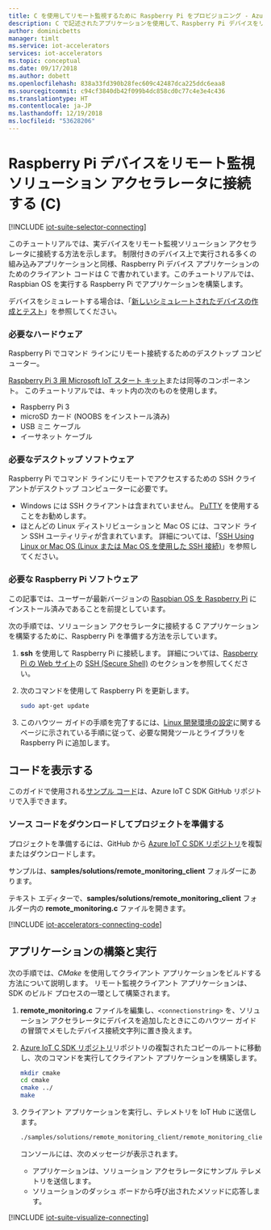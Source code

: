 ```yaml
---
title: C を使用してリモート監視するために Raspberry Pi をプロビジョニング - Azure | Microsoft Docs
description: C で記述されたアプリケーションを使用して、Raspberry Pi デバイスをリモート監視ソリューション アクセラレータに接続する方法について説明します。
author: dominicbetts
manager: timlt
ms.service: iot-accelerators
services: iot-accelerators
ms.topic: conceptual
ms.date: 09/17/2018
ms.author: dobett
ms.openlocfilehash: 838a33fd390b28fec609c42487dca225ddc6eaa8
ms.sourcegitcommit: c94cf3840db42f099b4dc858cd0c77c4e3e4c436
ms.translationtype: HT
ms.contentlocale: ja-JP
ms.lasthandoff: 12/19/2018
ms.locfileid: "53628206"
---
```

# <a name="connect-your-raspberry-pi-device-to-the-remote-monitoring-solution-accelerator-c"></a>Raspberry Pi デバイスをリモート監視ソリューション アクセラレータに接続する (C)

[!INCLUDE [iot-suite-selector-connecting](../../includes/iot-suite-selector-connecting.md)]

このチュートリアルでは、実デバイスをリモート監視ソリューション アクセラレータに接続する方法を示します。 制限付きのデバイス上で実行される多くの組み込みアプリケーションと同様、Raspberry Pi デバイス アプリケーションのためのクライアント コードは C で書かれています。このチュートリアルでは、Raspbian OS を実行する Raspberry Pi でアプリケーションを構築します。

デバイスをシミュレートする場合は、「[新しいシミュレートされたデバイスの作成とテスト](iot-accelerators-remote-monitoring-create-simulated-device.md)」を参照してください。

### <a name="required-hardware"></a>必要なハードウェア

Raspberry Pi でコマンド ラインにリモート接続するためのデスクトップ コンピューター。

[Raspberry Pi 3 用 Microsoft IoT スタート キット](https://azure.microsoft.com/develop/iot/starter-kits/)または同等のコンポーネント。 このチュートリアルでは、キット内の次のものを使用します。

- Raspberry Pi 3
- microSD カード (NOOBS をインストール済み)
- USB ミニ ケーブル
- イーサネット ケーブル

### <a name="required-desktop-software"></a>必要なデスクトップ ソフトウェア

Raspberry Pi でコマンド ラインにリモートでアクセスするための SSH クライアントがデスクトップ コンピューターに必要です。

- Windows には SSH クライアントは含まれていません。 [PuTTY](https://www.putty.org/) を使用することをお勧めします。
- ほとんどの Linux ディストリビューションと Mac OS には、コマンド ライン SSH ユーティリティが含まれています。 詳細については、「[SSH Using Linux or Mac OS (Linux または Mac OS を使用した SSH 接続)](https://www.raspberrypi.org/documentation/remote-access/ssh/unix.md)」を参照してください。

### <a name="required-raspberry-pi-software"></a>必要な Raspberry Pi ソフトウェア

この記事では、ユーザーが最新バージョンの [Raspbian OS を Raspberry Pi](https://www.raspberrypi.org/learning/software-guide/quickstart/) にインストール済みであることを前提としています。

次の手順では、ソリューション アクセラレータに接続する C アプリケーションを構築するために、Raspberry Pi を準備する方法を示しています。

1. **ssh** を使用して Raspberry Pi に接続します。 詳細については、[Raspberry Pi の Web サイト](https://www.raspberrypi.org/)の [SSH (Secure Shell)](https://www.raspberrypi.org/documentation/remote-access/ssh/README.md) のセクションを参照してください。

1. 次のコマンドを使用して Raspberry Pi を更新します。

    ```sh
    sudo apt-get update
    ```

1. このハウツー ガイドの手順を完了するには、[Linux 開発環境の設定](https://github.com/Azure/azure-iot-sdk-c/blob/master/doc/devbox_setup.md#linux)に関するページに示されている手順に従って、必要な開発ツールとライブラリを Raspberry Pi に追加します。

## <a name="view-the-code"></a>コードを表示する

このガイドで使用される[サンプル コード](https://github.com/Azure/azure-iot-sdk-c/tree/master/samples/solutions/remote_monitoring_client)は、Azure IoT C SDK GitHub リポジトリで入手できます。

### <a name="download-the-source-code-and-prepare-the-project"></a>ソース コードをダウンロードしてプロジェクトを準備する

プロジェクトを準備するには、GitHub から [Azure IoT C SDK リポジトリ](https://github.com/Azure/azure-iot-sdk-c)を複製またはダウンロードします。

サンプルは、**samples/solutions/remote_monitoring_client** フォルダーにあります。

テキスト エディターで、**samples/solutions/remote_monitoring_client** フォルダー内の **remote_monitoring.c** ファイルを開きます。

[!INCLUDE [iot-accelerators-connecting-code](../../includes/iot-accelerators-connecting-code.md)]

## <a name="build-and-run-the-application"></a>アプリケーションの構築と実行

次の手順では、*CMake* を使用してクライアント アプリケーションをビルドする方法について説明します。 リモート監視クライアント アプリケーションは、SDK のビルド プロセスの一環として構築されます。

1. **remote_monitoring.c** ファイルを編集し、`<connectionstring>` を、ソリューション アクセラレータにデバイスを追加したときにこのハウツー ガイドの冒頭でメモしたデバイス接続文字列に置き換えます。

1. [Azure IoT C SDK リポジトリ](https://github.com/Azure/azure-iot-sdk-c)リポジトリの複製されたコピーのルートに移動し、次のコマンドを実行してクライアント アプリケーションを構築します。

    ```sh
    mkdir cmake
    cd cmake
    cmake ../
    make
    ```

1. クライアント アプリケーションを実行し、テレメトリを IoT Hub に送信します。

    ```sh
    ./samples/solutions/remote_monitoring_client/remote_monitoring_client
    ```

    コンソールには、次のメッセージが表示されます。

    - アプリケーションは、ソリューション アクセラレータにサンプル テレメトリを送信します。
    - ソリューションのダッシュ ボードから呼び出されたメソッドに応答します。

[!INCLUDE [iot-suite-visualize-connecting](../../includes/iot-suite-visualize-connecting.md)]
